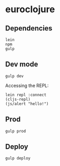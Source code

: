 # euroclojure

## Dependencies
```
lein
npm
gulp
```

## Dev mode

```
gulp dev
```

Accessing the REPL:

```
lein repl :connect
(cljs-repl)
(js/alert "hello!")
```

## Prod

```
gulp prod
```

## Deploy

```
gulp deploy
```
